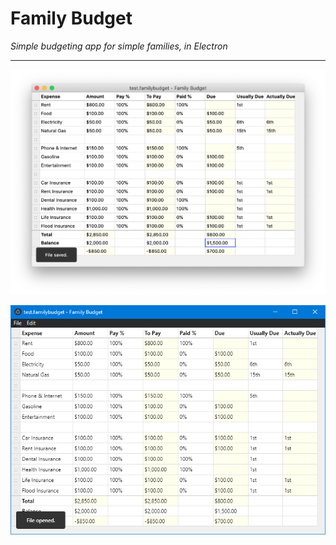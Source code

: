 # Family Budget

*Simple budgeting app for simple families, in Electron*

---

![Screenshot](screenshot.png)

![Screenshot Windows](screenshot-win.png)
